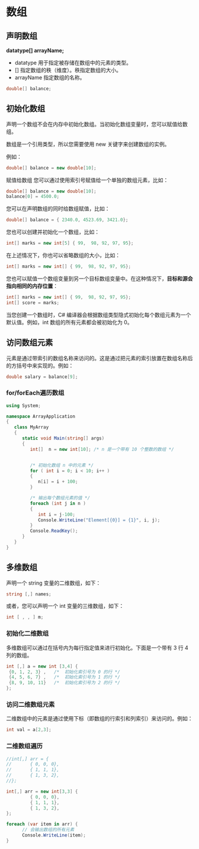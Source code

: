 # 数组

## 声明数组

**datatype[] arrayName;**

- datatype 用于指定被存储在数组中的元素的类型。
- [] 指定数组的秩（维度）。秩指定数组的大小。
- arrayName 指定数组的名称。

```csharp
double[] balance;
```

## 初始化数组
声明一个数组不会在内存中初始化数组。当初始化数组变量时，您可以赋值给数组。

数组是一个引用类型，所以您需要使用 new 关键字来创建数组的实例。

例如：

```csharp
double[] balance = new double[10];
```
赋值给数组
您可以通过使用索引号赋值给一个单独的数组元素，比如：

```csharp
double[] balance = new double[10];
balance[0] = 4500.0;
```
您可以在声明数组的同时给数组赋值，比如：

```csharp
double[] balance = { 2340.0, 4523.69, 3421.0};
```
您也可以创建并初始化一个数组，比如：

```csharp
int[] marks = new int[5] { 99,  98, 92, 97, 95};
```
在上述情况下，你也可以省略数组的大小，比如：

```csharp
int[] marks = new int[] { 99,  98, 92, 97, 95};
```
您也可以赋值一个数组变量到另一个目标数组变量中。在这种情况下，**目标和源会指向相同的内存位置**：

```csharp
int[] marks = new int[] { 99,  98, 92, 97, 95};
int[] score = marks;
```
当您创建一个数组时，C# 编译器会根据数组类型隐式初始化每个数组元素为一个默认值。例如，int 数组的所有元素都会被初始化为 0。

## 访问数组元素
元素是通过带索引的数组名称来访问的。这是通过把元素的索引放置在数组名称后的方括号中来实现的。例如：

```csharp
double salary = balance[9];
```

### for/forEach遍历数组

```csharp
using System;

namespace ArrayApplication
{
   class MyArray
   {
      static void Main(string[] args)
      {
         int[]  n = new int[10]; /* n 是一个带有 10 个整数的数组 */


         /* 初始化数组 n 中的元素 */        
         for ( int i = 0; i < 10; i++ )
         {
            n[i] = i + 100;
         }

         /* 输出每个数组元素的值 */
         foreach (int j in n )
         {
            int i = j-100;
            Console.WriteLine("Element[{0}] = {1}", i, j);
         }
         Console.ReadKey();
      }
   }
}
```

## 多维数组

声明一个 string 变量的二维数组，如下：

```csharp
string [,] names;
```
或者，您可以声明一个 int 变量的三维数组，如下：

```csharp
int [ , , ] m;
```

### 初始化二维数组
多维数组可以通过在括号内为每行指定值来进行初始化。下面是一个带有 3 行 4 列的数组。

```csharp
int [,] a = new int [3,4] {
 {0, 1, 2, 3} ,   /*  初始化索引号为 0 的行 */
 {4, 5, 6, 7} ,   /*  初始化索引号为 1 的行 */
 {8, 9, 10, 11}   /*  初始化索引号为 2 的行 */
};
```

### 访问二维数组元素
二维数组中的元素是通过使用下标（即数组的行索引和列索引）来访问的。例如：

```csharp
int val = a[2,3];
```

### 二维数组遍历

```csharp
//int[,] arr = {
//       { 0, 0, 0},
//       { 1, 1, 1},
//       { 1, 3, 2},
//};

int[,] arr = new int[3,3] {
         { 0, 0, 0},
         { 1, 1, 1},
         { 1, 3, 2},
};

foreach (var item in arr) {
      // 会输出数组的所有元素
      Console.WriteLine(item);
}
```